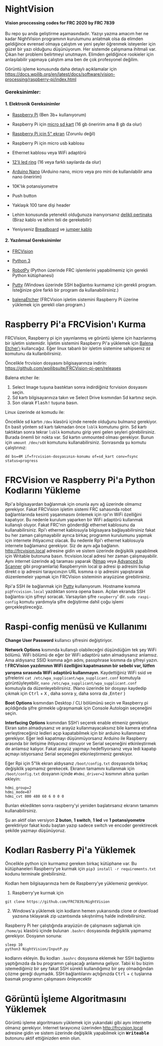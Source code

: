 # NightVision
#### Vision proccessing codes for FRC 2020 by FRC 7839


Bu repo şu anda geliştirme aşamasındadır. Yazıyı yazma amacım her ne kadar NightVision programının kurulumunu anlatmak olsa da elimden geldiğince evrensel olmaya çalıştım ve yeni şeyler öğrenmek isteyenler için güzel bir yazı olduğunu düşünüyorum. Her sistemde çalışmama ihitmali var. Çıkan her problemi belirtmeyi unutmayın. Elimden geldiğince rookieler için anlaşılabilir yapmaya çalıştım ama ben de çok profesyonel değilim.

Görüntü işleme konusunda daha detaylı açıklamalar için https://docs.wpilib.org/en/latest/docs/software/vision-processing/raspberry-pi/index.html

  ### Gereksinimler:
  #### 1. Elektronik Gereksinimler
  * [Raspberry Pi](https://market.samm.com/raspberry-pi-3-b-plus) (Ben 3b+ kullanıyorum) 
  
  * Raspberry Pi için [micro sd kart](https://market.samm.com/toshiba-16-gb-micro-sdhc-hafiza-karti) (16 gb öneririm ama 8 gb da olur)
  
  * [Raspberry Pi için 5" ekran](https://www.direnc.net/raspberry-5inch-hdmi-lcd-800480-waveshare?language=tr&h=13a1ff21&gclid=Cj0KCQiA4NTxBRDxARIsAHyp6gBmeehrhJSXjY6Sz5K1PcAOPMcgBhNZfwbGUMXMS1bif4VEx_g9jkAaAjwrEALw_wcB) (Zorunlu değil)
  
  * Raspberry Pi için micro usb kablosu
  
  * Ethernet kablosu veya WiFi adaptörü
  
  * [12'li led ring](https://www.f1depo.com/urun/neopixel-12li-halka) (16 veya farklı sayılarda da olur)
  
  * [Arduino Nano](https://www.direnc.net/arduino-nano-usb-chip-ch340-usb-kablo-dahil?language=tr&h=2ef1190d&gclid=Cj0KCQiA4NTxBRDxARIsAHyp6gC7qaeETEafGkdqWlcDeEYIMpmfsQ-50ygmyPwUwib78QWhGOusjBEaAkxyEALw_wcB) (Arduino nano, micro veya pro mini de kullanılabilir ama nano öneririm)
  
  * 10K'lık potansiyometre

  * Push button

  * Yaklaşık 100 tane dişi header

  * Lehim konusunda yetenekli olduğunuza inanıyorsanız [delikli pertinaks](https://www.hepsiburada.com/diyotlab-4x6-cm-cift-yuzlu-delikli-pertinaks-pm-HB00000NAQUN) (Biraz kablo ve lehim teli de gerekebilir)

  * Yeniyseniz [Breadboard](https://www.robotistan.com/orta-boy-breadboard?language=tr&h=04cbdb53&gclid=Cj0KCQiA4NTxBRDxARIsAHyp6gCfZXgLMqwqVf2fgMvt6EE4CcCSFUfkiYC35L4hbObrY0w49vFkOZgaAg25EALw_wcB)  ve [jumper kablo](https://www.robotistan.com/40-pin-ayrilabilen-erkek-erkek-m-m-jumper-kablo-200-mm?OM.zn=CategoryPage%20-%20CatTopSeller-w21&OM.zpc=11958)

  #### 2. Yazılımsal Gereksinimler
  * [FRCVision](https://github.com/wpilibsuite/FRCVision-pi-gen/releases)
  
  * [Python 3](https://www.python.org/downloads/)
  
  * [RobotPy](https://robotpy.readthedocs.io/en/stable/getting_started.html) (Python üzerinde FRC işlemlerini yapabilmemiz için gerekli Python kütüphanesi)
  
  * [Putty](https://www.putty.org/) (Windows üzerinde SSH bağlantısı kurmamız için gerekli program. İsteğinize göre farklı bir program da kullanabilirsiniz.)
  
  * [balenaEtcher](https://www.balena.io/etcher/) (FRCVision işletim sistemini Raspberry Pi üzerine yüklemek için gerekli olan program.)
  
    
  
# Raspberry Pi'a FRCVision'ı Kurma

FRCVision, Raspberry pi için yayınlanmış ve görüntü işleme için hazırlanmış bir işletim sistemidir. İşletim sistemini Raspberry Pi'a yüklemek için [Balena Etcher'ı](https://www.balena.io/etcher/) kullancağız. Eğer linux tabanlı bir işletim sistemine sahipseniz `dd` komutunu da kullanbilirsiniz.

Öncelikle frcvision dosyasını bilgisayarınıza indirin: https://github.com/wpilibsuite/FRCVision-pi-gen/releases

Balena etcher ile: 

  1. Select Image tuşuna bastıktan sonra indirdiğiniz fcrvision dosyasını seçin. 
  2. Sd kartı bilgisayarınıza takın ve Select Drive kısmından Sd kartınız seçin. 
  3. Son olarak <kbd>Flash!</kbd> tuşuna basın.

Linux üzerinde `dd` komudu ile: 

Öncelikle sd kartın `/dev` klasörü içinde nerede olduğunu bulmanız gerekiyor. En basit yöntem sd kartı takmadan önce `lsblk` komutunu girin. Sd kartı taktıktan sonra tekrar `lsblk` komutunu girip yeni gelen şeyleri görebilirsiniz. Burada önemli bir nokta var. Sd kartın unmounted olması gerekiyor. Bunun için `umount /dev/sdX` komutunu kullanabilirsiniz. Sonrasında şu komutu çalıştırınız:

```shell
dd bs=4M if=frcvision-dosyasının-konumu of=sd_kart conv=fsync status=progress
```

# FRCVision ve Raspberry Pi'a Python Kodlarını Yükleme

Rpi'a bilgisayardan bağlanmak için onunla aynı ağ üzerinde olmamız gerekiyor. Fakat FRCVision işletim sistemi FRC sahasında robot bağlantılarında kesinti yaşanmasını önlemek için rpi'ın WiFi özelliğini kapatıyor. Bu nedenle kurulum yaparken bir WiFi adaptörü kullanmak kullanışlı oluyor. Fakat FRC'nin gönderdiği ethernet kablosunu da kullanabilirsiniz. Rpi'ı ethernet kablosuyla bilgisayara bağlayabilirsiniz fakat bu her zaman çalışmayabilir ayrıca birkaç programın kurulumunu yapmak için internete ihtiyacımız olacak. Bu nedenle Rpi'ı ethernet kablosuyla internete bağlamanız gerekiyor. Siz de aynı ağa bağlanın. http://frcvision.local adresine gidin ve sistem üzerinde değişiklik yapabilmek için Writable butonuna basın. frcvision.local adresi her zaman çalışmayabilir. Aynı internet üzerinde ağ taraması yaparak ([Nmap](https://nmap.org/download.html) veya [Advanced Ip Scanner](https://www.advanced-ip-scanner.com/tr/) gibi programlarla) Raspberrynin local ip adresi ip adresini bulup direkt o ip adresini tarayıcınızın URL kısmına o ip adresini yapıştırarak düzenlemeleir yapmak için FRCVision sisteminin arayüzüne girebilirsiniz.

Rpi'a SSH ile bağlanmak için [Putty](https://www.putty.org/) kullanıyorum. Hostname kısmına `pi@frcvision.local` yazdıktan sonra opena basın. Açılan ekranda SSH bağlantısı için şifreyi soracak. Varsayılan şifre `raspberry`' dir. `sudo raspi-config` komutu yardımıyla şifre değiştirme dahil çoğu işlemi gerçekleştireceğiz.

# Raspi-config menüsü ve Kullanımı

**Change User Password** kullanıcı şifresini değiştiriyor.

**Network Options** kısmında kullanışlı olabileceğni düşündüğüm tek şey WiFi bölümü. WiFi bölümü de eğer bir WiFi adaptörü satın almadıysanız anlamsız. Ama aldıysanız SSID kısmına ağın adını, passphrase kısmına da şifreyi yazın. &#10071; **FRCVision yazılımının WiFi özelliğini kapatmasının bir sebebi var, lütfen yarışma sırasında WiFi adaptörü kullanmayın**. Kaydettiğiniz WiFi ssid ve şifrelerini `cat /etc/wpa_supplicant/wpa_supplicant.conf` komutuyla görüntüyleyebilir, `nano /etc/wpa_supplicant/wpa_supplicant.conf` komutuyla da düzenleyebilirsiniz. (Nano üzerinde bir dosyayı kaydedip çıkmak için <kbd>Ctrl</kbd> + <kbd>X</kbd> , daha sonra y, daha sonra da ,<kbd>Enter</kbd> )

**Boot Options** kısmından Desktop / CLI bölümünü seçin ve Raspberry pi açıldığında şifre girmekle uğraşmamak için Console Autologin seçeneğini seçin.

**Interfacing Options** kısmından SSH'i seçerek enable etmeniz gerekiyor. Ekran satın almadıysanız ve arayüz kullanmayacaksınız bile kamera etrafına yerleştireceğiniz ledleri açıp kapatabilmek için bir arduino kullanmanız gerekiyor. Eğer ledi kapatmayı düşünmüyorsanız Arduino ile Raspberry arasında bir iletişime ihtiyacınız olmuyor ve Serial seçeneğini etkinleştirmek de anlamsız kalıyor. Fakat arayüz yapmayı hedefliyorsanız veya ledi kapatıp açmayı istiyorsanız Serial seçeneğini etkinleştirmeniz gerekiyor.

Eğer Rpi için 5"lik ekran aldıysanız `/boot/config.txt` dosyasında birkaç değişiklik yapmamız gerekecek. Ekranın tamamını kullanmak için `/boot/config.txt` dosyanın içinde `#hdmi_driver=2` kısmının altına şunları ekleyin:
```shell
hdmi_group=2
hdmi_mode=87
hdmi_cvt 800 480 60 6 0 0 0
```
Bunları ekledikten sonra raspberry'yi yeniden başlatırsanız ekranın tamamını kullanabilirsiniz.

Şu an aktif olan versiyon **2 buton**, **1 switch**, **1 led** ve **1 potansiyometre** gerektiriyor fakat kodu baştan yazıp sadece switch ve encoder gerektirecek şekilde yazmayı düşünüyoruz. 

# Kodları Rasberry Pi'a Yüklemek

Öncelikle python için kurmamız gereken birkaç kütüphane var. Bu kütüphaneleri Raspberry'ye kurmak için `pip3 install -r requirements.txt` kodunu terminale girebilirsiniz. 

Kodları hem bilgisayarınıza hem de Raspberry'ye yüklemeniz gerekiyor.

  1. Raspberry'ye kurmak için 
```
git clone https://github.com/FRC7839/NightVision
```
  2. Windows'a yüklemek için kodların hemen yukarısında clone or download yazısına tıklayarak zip uzantısında sıkıştırılmış halde indirebilirsiniz.


Raspberry Pi her çalıştığında arayüzün de çalışmasını sağlamak için `/home/pi` klasörü içinde bulunan `.bashrc` dosyasında değişiklik yapmamız gerekiyor. Dosyanın sonuna:
  
```shell
sleep 10 
python3 NightVision/InputP.py
```

kodlarını ekleyin. Bu kodları `.bashrc` dosyasına eklemek her SSH bağlantısı yaptığınızda da bu programın çalışacağı anlamına geliyor. 
Tabii ki bu bizim istemediğimiz bir şey fakat SSH sürekli kullandığımız bir şey olmadığından çözme gereği duymadık. SSH bağlantılarını açtığınızda <kbd>Ctrl</kbd> + <kbd>c</kbd> tuşlarına basmak programın çalışmasını önleyecektir 

# Görüntü İşleme Algoritmasını Yüklemek

Görüntü işleme algoritmasını yüklemek için yukarıdaki gibi aynı internette olmanız gerekiyor. Internet tarayıcınız üzerinden http://frcvision.local adresine gidin ve sistem üzerinde değişiklik yapabilmek için <kbd>**Writeable**</kbd> butonunu aktif ettiğinizden emin olun. 
